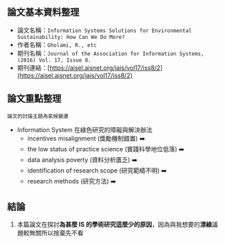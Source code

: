 ## 論文基本資料整理
- 論文名稱：`Information Systems Solutions for Environmental Sustainability: How Can We Do More?`
- 作者名稱：`Gholami, R., etc`
- 期刊名稱：`Journal of the Association for Information Systems, (2016) Vol. 17, Issue 8.`
- 期刊連結：[https://aisel.aisnet.org/jais/vol17/iss8/2](https://aisel.aisnet.org/jais/vol17/iss8/2)

## 論文重點整理
`論文的討論主題為氣候變遷`
- Information System 在綠色研究的障礙與解決辦法
  - incentives misalignment (獎勵機制錯置) ➡️
  - the low status of practice science (實踐科學地位低落) ➡️
  - data analysis poverty (資料分析匱乏) ➡️
  - identification of research scope (研究範疇不明) ➡️
  - research methods (研究方法) ➡️

## 結論
1. 本篇論文在探討**為甚麼 IS 的學術研究這麼少的原因**，因為與我想要的**漂綠**議題較無關所以捨棄先不看
